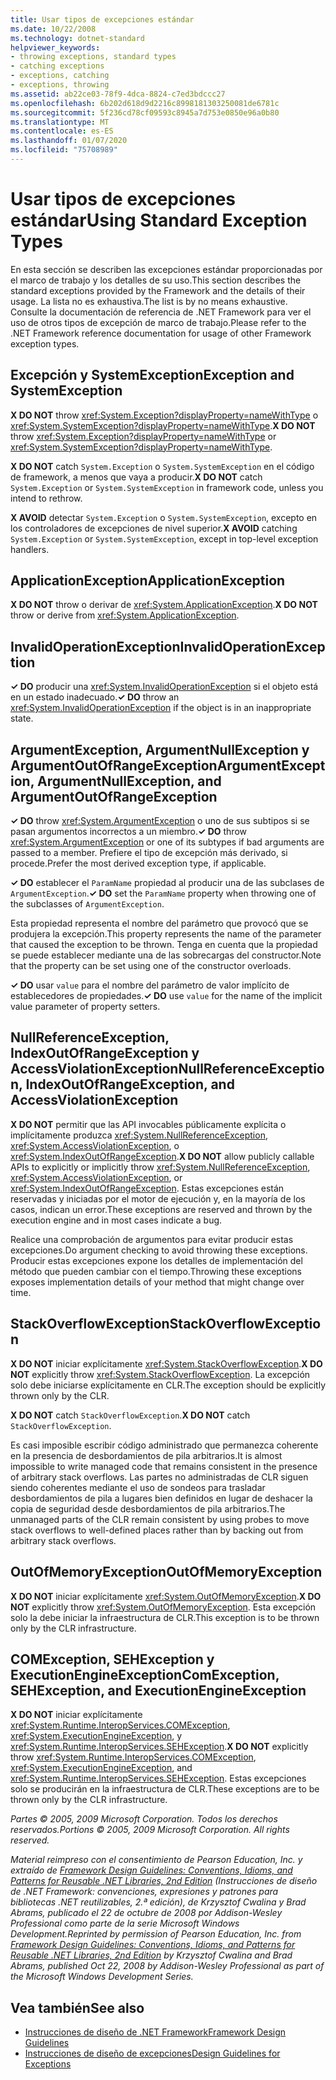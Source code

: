```yaml
---
title: Usar tipos de excepciones estándar
ms.date: 10/22/2008
ms.technology: dotnet-standard
helpviewer_keywords:
- throwing exceptions, standard types
- catching exceptions
- exceptions, catching
- exceptions, throwing
ms.assetid: ab22ce03-78f9-4dca-8824-c7ed3bdccc27
ms.openlocfilehash: 6b202d618d9d2216c8998181303250081de6781c
ms.sourcegitcommit: 5f236cd78cf09593c8945a7d753e0850e96a0b80
ms.translationtype: MT
ms.contentlocale: es-ES
ms.lasthandoff: 01/07/2020
ms.locfileid: "75708989"
---
```

# <a name="using-standard-exception-types"></a><span data-ttu-id="c2b95-102">Usar tipos de excepciones estándar</span><span class="sxs-lookup"><span data-stu-id="c2b95-102">Using Standard Exception Types</span></span>
<span data-ttu-id="c2b95-103">En esta sección se describen las excepciones estándar proporcionadas por el marco de trabajo y los detalles de su uso.</span><span class="sxs-lookup"><span data-stu-id="c2b95-103">This section describes the standard exceptions provided by the Framework and the details of their usage.</span></span> <span data-ttu-id="c2b95-104">La lista no es exhaustiva.</span><span class="sxs-lookup"><span data-stu-id="c2b95-104">The list is by no means exhaustive.</span></span> <span data-ttu-id="c2b95-105">Consulte la documentación de referencia de .NET Framework para ver el uso de otros tipos de excepción de marco de trabajo.</span><span class="sxs-lookup"><span data-stu-id="c2b95-105">Please refer to the .NET Framework reference documentation for usage of other Framework exception types.</span></span>  
  
## <a name="exception-and-systemexception"></a><span data-ttu-id="c2b95-106">Excepción y SystemException</span><span class="sxs-lookup"><span data-stu-id="c2b95-106">Exception and SystemException</span></span>  
 <span data-ttu-id="c2b95-107">**X DO NOT** throw <xref:System.Exception?displayProperty=nameWithType> o <xref:System.SystemException?displayProperty=nameWithType>.</span><span class="sxs-lookup"><span data-stu-id="c2b95-107">**X DO NOT** throw <xref:System.Exception?displayProperty=nameWithType> or <xref:System.SystemException?displayProperty=nameWithType>.</span></span>  
  
 <span data-ttu-id="c2b95-108">**X DO NOT** catch `System.Exception` o `System.SystemException` en el código de framework, a menos que vaya a producir.</span><span class="sxs-lookup"><span data-stu-id="c2b95-108">**X DO NOT** catch `System.Exception` or `System.SystemException` in framework code, unless you intend to rethrow.</span></span>  
  
 <span data-ttu-id="c2b95-109">**X AVOID** detectar `System.Exception` o `System.SystemException`, excepto en los controladores de excepciones de nivel superior.</span><span class="sxs-lookup"><span data-stu-id="c2b95-109">**X AVOID** catching `System.Exception` or `System.SystemException`, except in top-level exception handlers.</span></span>  
  
## <a name="applicationexception"></a><span data-ttu-id="c2b95-110">ApplicationException</span><span class="sxs-lookup"><span data-stu-id="c2b95-110">ApplicationException</span></span>  
 <span data-ttu-id="c2b95-111">**X DO NOT** throw o derivar de <xref:System.ApplicationException>.</span><span class="sxs-lookup"><span data-stu-id="c2b95-111">**X DO NOT** throw or derive from <xref:System.ApplicationException>.</span></span>  
  
## <a name="invalidoperationexception"></a><span data-ttu-id="c2b95-112">InvalidOperationException</span><span class="sxs-lookup"><span data-stu-id="c2b95-112">InvalidOperationException</span></span>  
 <span data-ttu-id="c2b95-113">**✓ DO** producir una <xref:System.InvalidOperationException> si el objeto está en un estado inadecuado.</span><span class="sxs-lookup"><span data-stu-id="c2b95-113">**✓ DO** throw an <xref:System.InvalidOperationException> if the object is in an inappropriate state.</span></span>  
  
## <a name="argumentexception-argumentnullexception-and-argumentoutofrangeexception"></a><span data-ttu-id="c2b95-114">ArgumentException, ArgumentNullException y ArgumentOutOfRangeException</span><span class="sxs-lookup"><span data-stu-id="c2b95-114">ArgumentException, ArgumentNullException, and ArgumentOutOfRangeException</span></span>  
 <span data-ttu-id="c2b95-115">**✓ DO** throw <xref:System.ArgumentException> o uno de sus subtipos si se pasan argumentos incorrectos a un miembro.</span><span class="sxs-lookup"><span data-stu-id="c2b95-115">**✓ DO** throw <xref:System.ArgumentException> or one of its subtypes if bad arguments are passed to a member.</span></span> <span data-ttu-id="c2b95-116">Prefiere el tipo de excepción más derivado, si procede.</span><span class="sxs-lookup"><span data-stu-id="c2b95-116">Prefer the most derived exception type, if applicable.</span></span>  
  
 <span data-ttu-id="c2b95-117">**✓ DO** establecer el `ParamName` propiedad al producir una de las subclases de `ArgumentException`.</span><span class="sxs-lookup"><span data-stu-id="c2b95-117">**✓ DO** set the `ParamName` property when throwing one of the subclasses of `ArgumentException`.</span></span>  
  
 <span data-ttu-id="c2b95-118">Esta propiedad representa el nombre del parámetro que provocó que se produjera la excepción.</span><span class="sxs-lookup"><span data-stu-id="c2b95-118">This property represents the name of the parameter that caused the exception to be thrown.</span></span> <span data-ttu-id="c2b95-119">Tenga en cuenta que la propiedad se puede establecer mediante una de las sobrecargas del constructor.</span><span class="sxs-lookup"><span data-stu-id="c2b95-119">Note that the property can be set using one of the constructor overloads.</span></span>  
  
 <span data-ttu-id="c2b95-120">**✓ DO** usar `value` para el nombre del parámetro de valor implícito de establecedores de propiedades.</span><span class="sxs-lookup"><span data-stu-id="c2b95-120">**✓ DO** use `value` for the name of the implicit value parameter of property setters.</span></span>  
  
## <a name="nullreferenceexception-indexoutofrangeexception-and-accessviolationexception"></a><span data-ttu-id="c2b95-121">NullReferenceException, IndexOutOfRangeException y AccessViolationException</span><span class="sxs-lookup"><span data-stu-id="c2b95-121">NullReferenceException, IndexOutOfRangeException, and AccessViolationException</span></span>  
 <span data-ttu-id="c2b95-122">**X DO NOT** permitir que las API invocables públicamente explícita o implícitamente produzca <xref:System.NullReferenceException>, <xref:System.AccessViolationException>, o <xref:System.IndexOutOfRangeException>.</span><span class="sxs-lookup"><span data-stu-id="c2b95-122">**X DO NOT** allow publicly callable APIs to explicitly or implicitly throw <xref:System.NullReferenceException>, <xref:System.AccessViolationException>, or <xref:System.IndexOutOfRangeException>.</span></span> <span data-ttu-id="c2b95-123">Estas excepciones están reservadas y iniciadas por el motor de ejecución y, en la mayoría de los casos, indican un error.</span><span class="sxs-lookup"><span data-stu-id="c2b95-123">These exceptions are reserved and thrown by the execution engine and in most cases indicate a bug.</span></span>  
  
 <span data-ttu-id="c2b95-124">Realice una comprobación de argumentos para evitar producir estas excepciones.</span><span class="sxs-lookup"><span data-stu-id="c2b95-124">Do argument checking to avoid throwing these exceptions.</span></span> <span data-ttu-id="c2b95-125">Producir estas excepciones expone los detalles de implementación del método que pueden cambiar con el tiempo.</span><span class="sxs-lookup"><span data-stu-id="c2b95-125">Throwing these exceptions exposes implementation details of your method that might change over time.</span></span>  
  
## <a name="stackoverflowexception"></a><span data-ttu-id="c2b95-126">StackOverflowException</span><span class="sxs-lookup"><span data-stu-id="c2b95-126">StackOverflowException</span></span>  
 <span data-ttu-id="c2b95-127">**X DO NOT** iniciar explícitamente <xref:System.StackOverflowException>.</span><span class="sxs-lookup"><span data-stu-id="c2b95-127">**X DO NOT** explicitly throw <xref:System.StackOverflowException>.</span></span> <span data-ttu-id="c2b95-128">La excepción solo debe iniciarse explícitamente en CLR.</span><span class="sxs-lookup"><span data-stu-id="c2b95-128">The exception should be explicitly thrown only by the CLR.</span></span>  
  
 <span data-ttu-id="c2b95-129">**X DO NOT** catch `StackOverflowException`.</span><span class="sxs-lookup"><span data-stu-id="c2b95-129">**X DO NOT** catch `StackOverflowException`.</span></span>  
  
 <span data-ttu-id="c2b95-130">Es casi imposible escribir código administrado que permanezca coherente en la presencia de desbordamientos de pila arbitrarios.</span><span class="sxs-lookup"><span data-stu-id="c2b95-130">It is almost impossible to write managed code that remains consistent in the presence of arbitrary stack overflows.</span></span> <span data-ttu-id="c2b95-131">Las partes no administradas de CLR siguen siendo coherentes mediante el uso de sondeos para trasladar desbordamientos de pila a lugares bien definidos en lugar de deshacer la copia de seguridad desde desbordamientos de pila arbitrarios.</span><span class="sxs-lookup"><span data-stu-id="c2b95-131">The unmanaged parts of the CLR remain consistent by using probes to move stack overflows to well-defined places rather than by backing out from arbitrary stack overflows.</span></span>  
  
## <a name="outofmemoryexception"></a><span data-ttu-id="c2b95-132">OutOfMemoryException</span><span class="sxs-lookup"><span data-stu-id="c2b95-132">OutOfMemoryException</span></span>  
 <span data-ttu-id="c2b95-133">**X DO NOT** iniciar explícitamente <xref:System.OutOfMemoryException>.</span><span class="sxs-lookup"><span data-stu-id="c2b95-133">**X DO NOT** explicitly throw <xref:System.OutOfMemoryException>.</span></span> <span data-ttu-id="c2b95-134">Esta excepción solo la debe iniciar la infraestructura de CLR.</span><span class="sxs-lookup"><span data-stu-id="c2b95-134">This exception is to be thrown only by the CLR infrastructure.</span></span>  
  
## <a name="comexception-sehexception-and-executionengineexception"></a><span data-ttu-id="c2b95-135">COMException, SEHException y ExecutionEngineException</span><span class="sxs-lookup"><span data-stu-id="c2b95-135">ComException, SEHException, and ExecutionEngineException</span></span>  
 <span data-ttu-id="c2b95-136">**X DO NOT** iniciar explícitamente <xref:System.Runtime.InteropServices.COMException>, <xref:System.ExecutionEngineException>, y <xref:System.Runtime.InteropServices.SEHException>.</span><span class="sxs-lookup"><span data-stu-id="c2b95-136">**X DO NOT** explicitly throw <xref:System.Runtime.InteropServices.COMException>,  <xref:System.ExecutionEngineException>, and <xref:System.Runtime.InteropServices.SEHException>.</span></span> <span data-ttu-id="c2b95-137">Estas excepciones solo se producirán en la infraestructura de CLR.</span><span class="sxs-lookup"><span data-stu-id="c2b95-137">These exceptions are to be thrown only by the CLR infrastructure.</span></span>  
  
 <span data-ttu-id="c2b95-138">*Partes © 2005, 2009 Microsoft Corporation. Todos los derechos reservados.*</span><span class="sxs-lookup"><span data-stu-id="c2b95-138">*Portions © 2005, 2009 Microsoft Corporation. All rights reserved.*</span></span>  
  
 <span data-ttu-id="c2b95-139">*Material reimpreso con el consentimiento de Pearson Education, Inc. y extraído de [Framework Design Guidelines: Conventions, Idioms, and Patterns for Reusable .NET Libraries, 2nd Edition](https://www.informit.com/store/framework-design-guidelines-conventions-idioms-and-9780321545619) (Instrucciones de diseño de .NET Framework: convenciones, expresiones y patrones para bibliotecas .NET reutilizables, 2.ª edición), de Krzysztof Cwalina y Brad Abrams, publicado el 22 de octubre de 2008 por Addison-Wesley Professional como parte de la serie Microsoft Windows Development.*</span><span class="sxs-lookup"><span data-stu-id="c2b95-139">*Reprinted by permission of Pearson Education, Inc. from [Framework Design Guidelines: Conventions, Idioms, and Patterns for Reusable .NET Libraries, 2nd Edition](https://www.informit.com/store/framework-design-guidelines-conventions-idioms-and-9780321545619) by Krzysztof Cwalina and Brad Abrams, published Oct 22, 2008 by Addison-Wesley Professional as part of the Microsoft Windows Development Series.*</span></span>  
  
## <a name="see-also"></a><span data-ttu-id="c2b95-140">Vea también</span><span class="sxs-lookup"><span data-stu-id="c2b95-140">See also</span></span>

- [<span data-ttu-id="c2b95-141">Instrucciones de diseño de .NET Framework</span><span class="sxs-lookup"><span data-stu-id="c2b95-141">Framework Design Guidelines</span></span>](../../../docs/standard/design-guidelines/index.md)
- [<span data-ttu-id="c2b95-142">Instrucciones de diseño de excepciones</span><span class="sxs-lookup"><span data-stu-id="c2b95-142">Design Guidelines for Exceptions</span></span>](../../../docs/standard/design-guidelines/exceptions.md)
